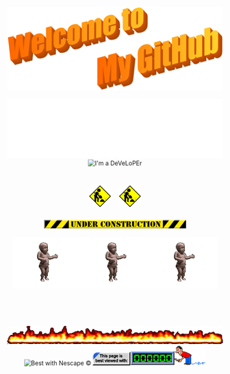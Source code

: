 <div align="center">
  <img src="https://github.com/carlosrivera/carlosrivera/blob/master/assets/welcome.svg" style="max-width: 100%;" alt="Welcome to my Github Profile" />
  <br />
  <br />
  <img alt="My Name is Carlos" src="https://raw.githubusercontent.com/carlosrivera/carlosrivera/master/assets/name.svg" />
  <br />
  <img alt="I'm a DeVeLoPEr" src="https://raw.githubusercontent.com/carlosrivera/carlosrivera/master/assets/developer.svg" />
  <br />
  <br />
  <br />
  <img height="50" style="margin: 10px;" alt="Under Construction" src="https://raw.githubusercontent.com/carlosrivera/carlosrivera/master/assets/construction.gif" /><img height="50" style="margin: 10px;" alt="Under Construction" src="https://raw.githubusercontent.com/carlosrivera/carlosrivera/master/assets/construction.gif" />
  <br />
  <br />
  <img width="66%" alt="Under Construction" src="https://raw.githubusercontent.com/carlosrivera/carlosrivera/master/assets/underconstruction.gif" />
  <br />
  <br />
  <img alt="Baby" src="https://raw.githubusercontent.com/carlosrivera/carlosrivera/master/assets/dancing_baby.gif" /><img alt="Baby" src="https://raw.githubusercontent.com/carlosrivera/carlosrivera/master/assets/dancing_baby.gif" /><img alt="Baby" src="https://raw.githubusercontent.com/carlosrivera/carlosrivera/master/assets/dancing_baby.gif" />
  <br />
  <br />
  <br />
  <br />
  <br />
  <br />
  <img alt="Under Construction" src="https://raw.githubusercontent.com/carlosrivera/carlosrivera/master/assets/flamingline.gif" />
  <br />
  <img alt="Best with Nescape &copy;" src="https://raw.githubusercontent.com/carlosrivera/carlosrivera/master/assets/fiexplorer.gif" />
  <img alt="iexplorer" src="https://raw.githubusercontent.com/carlosrivera/carlosrivera/master/assets/iexplorer.gif" /><img alt="Counter" src="https://raw.githubusercontent.com/carlosrivera/carlosrivera/master/assets/counter.gif" />
</div>

<!--
░░░░▄▄▄▄▀▀▀▀▀▀▀▀▄▄▄▄▄▄
░░░░█░░░░▒▒▒▒▒▒▒▒▒▒▒▒░░▀▀▄
░░░█░░░▒▒▒▒▒▒░░░░░░░░▒▒▒░░█
░░█░░░░░░▄██▀▄▄░░░░░▄▄▄░░░█
░▀▒▄▄▄▒░█▀▀▀▀▄▄█░░░██▄▄█░░░█
█▒█▒▄░▀▄▄▄▀░░░░░░░░█░░░▒▒▒▒▒█
█▒█░█▀▄▄░░░░░█▀░░░░▀▄░░▄▀▀▀▄▒█
░█▀▄░█▄░█▀▄▄░▀░▀▀░▄▄▀░░░░█░░█
░░█░░▀▄▀█▄▄░█▀▀▀▄▄▄▄▀▀█▀██░█
░░░█░░██░░▀█▄▄▄█▄▄█▄████░█
░░░░█░░░▀▀▄░█░░░█░███████░█
░░░░░▀▄░░░▀▀▄▄▄█▄█▄█▄█▄▀░░█
░░░░░░░▀▄▄░▒▒▒▒░░░░░░░░░░█
░░░░░░░░░░▀▀▄▄░▒▒▒▒▒▒▒▒▒▒░█
░░░░░░░░░░░░░░▀▄▄▄▄▄░░░░░█
-->
